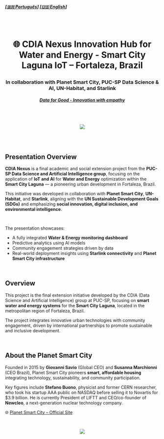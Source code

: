 
<br>

##### \[[🇧🇷 Português](README.pt_BR.md)\] \[**[🇺🇸 English](README.md)**\]   

<br><br>
 

# <p align="center"> 🌐 **CDIA Nexus** Innovation Hub for Water and Energy - Smart City Laguna IoT – Fortaleza, Brazil  
### <p align="center"> In collaboration with Planet Smart City, PUC-SP Data Science & AI, UN-Habitat, and Starlink
##### <p align="center"> [Data for Good - Innovation with empathy]()

<br><br>

 <p align="center">
<img src="https://github.com/user-attachments/assets/20050582-5dcd-4a60-b5db-d345a8404479"/>


<br><br>


##  Presentation Overview

**CDIA Nexus** is a final academic and social extension project from the **PUC-SP Data Science and Artificial Intelligence group**, focusing on the application of **IoT and AI** for **Water and Energy** optimization within the **Smart City Laguna** — a pioneering urban development in Fortaleza, Brazil.

This initiative was developed in collaboration with **Planet Smart City**, **UN-Habitat**, and **Starlink**, aligning with the **UN Sustainable Development Goals (SDGs)** and emphasizing **social innovation, digital inclusion, and environmental intelligence**.


<br>

The presentation showcases:

- A fully integrated **Water & Energy monitoring dashboard**  
- Predictive analytics using AI models  
- Community engagement strategies driven by data  
- Real-world deployment insights using **Starlink connectivity** and **Planet Smart City infrastructure**

<br>

##  Overview

This project is the final extension initiative developed by the CDIA (Data Science and Artificial Intelligence) group at PUC-SP, focusing on **smart water and energy systems** for the **Smart City Laguna**, located in the metropolitan region of Fortaleza, Brazil.

The project integrates innovative urban technologies with community engagement, driven by international partnerships to promote sustainable and inclusive development.

<br>

## About the Planet Smart City

Founded in 2015 by **Giovanni Savio** (Global CEO) and **Susanna Marchionni** (CEO Brazil), Planet Smart City pioneers **smart, affordable housing** integrating technology, sustainability, and community participation.

Key figures include **Stefano Buono**, physicist and former CERN researcher, who took his startup AAA public on NASDAQ before selling it to Novartis for $3.9 billion. He is currently President of LIFTT and CEO/co-founder of **Newcleo**, a next-generation nuclear technology company.

🌐 [Planet Smart City – Official Site](https://planetsmartcity.com.br)

<br>

<p align="center">
<img src="https://github.com/user-attachments/assets/92634302-feb0-47ad-8096-4ee7f9389650" />
